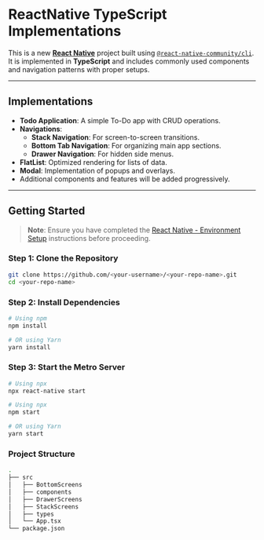 # ReactNative TypeScript Implementations

This is a new [**React Native**](https://reactnative.dev) project built using [`@react-native-community/cli`](https://github.com/react-native-community/cli). It is implemented in **TypeScript** and includes commonly used components and navigation patterns with proper setups.

---

## Implementations

- **Todo Application**: A simple To-Do app with CRUD operations.
- **Navigations**:
  - **Stack Navigation**: For screen-to-screen transitions.
  - **Bottom Tab Navigation**: For organizing main app sections.
  - **Drawer Navigation**: For hidden side menus.
- **FlatList**: Optimized rendering for lists of data.
- **Modal**: Implementation of popups and overlays.
- Additional components and features will be added progressively.

---

## Getting Started

> **Note**: Ensure you have completed the [React Native - Environment Setup](https://reactnative.dev/docs/environment-setup) instructions before proceeding.

### Step 1: Clone the Repository

```bash
git clone https://github.com/<your-username>/<your-repo-name>.git
cd <your-repo-name> 
```

### Step 2: Install Dependencies
```bash
# Using npm
npm install

# OR using Yarn
yarn install
```

### Step 3: Start the Metro Server
```bash
# Using npx
npx react-native start

# Using npx
npm start

# OR using Yarn
yarn start
```
### Project Structure
```bash
.
├── src
│   ├── BottomScreens   
│   ├── components 
│   ├── DrawerScreens
│   ├── StackScreens  
│   ├── types       
│   └── App.tsx 
└── package.json
```
